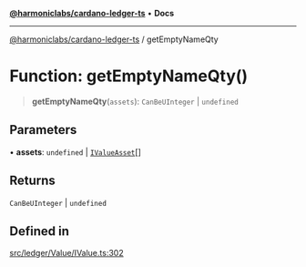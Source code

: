 [**@harmoniclabs/cardano-ledger-ts**](../README.md) • **Docs**

***

[@harmoniclabs/cardano-ledger-ts](../globals.md) / getEmptyNameQty

# Function: getEmptyNameQty()

> **getEmptyNameQty**(`assets`): `CanBeUInteger` \| `undefined`

## Parameters

• **assets**: `undefined` \| [`IValueAsset`](../type-aliases/IValueAsset.md)[]

## Returns

`CanBeUInteger` \| `undefined`

## Defined in

[src/ledger/Value/IValue.ts:302](https://github.com/HarmonicLabs/cardano-ledger-ts/blob/94dd590ffe94133126b0d8d49920fc7b002e1975/src/ledger/Value/IValue.ts#L302)
